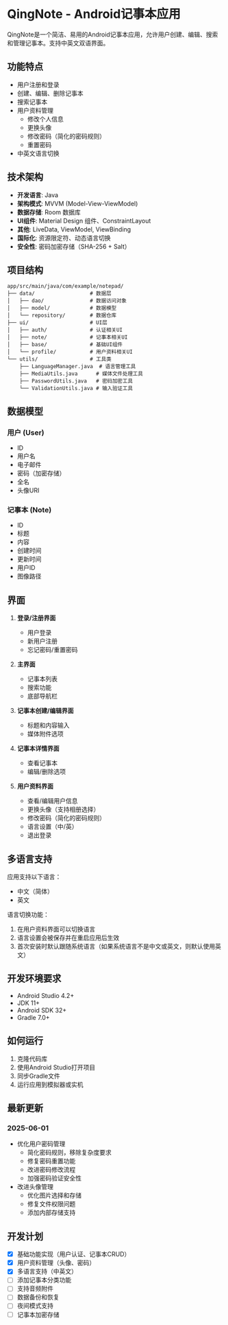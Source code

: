# QingNote - Android记事本应用

QingNote是一个简洁、易用的Android记事本应用，允许用户创建、编辑、搜索和管理记事本。支持中英文双语界面。

## 功能特点

- 用户注册和登录
- 创建、编辑、删除记事本
- 搜索记事本
- 用户资料管理
  - 修改个人信息
  - 更换头像
  - 修改密码（简化的密码规则）
  - 重置密码
- 中英文语言切换

## 技术架构

- **开发语言**: Java
- **架构模式**: MVVM (Model-View-ViewModel)
- **数据存储**: Room 数据库
- **UI组件**: Material Design 组件、ConstraintLayout
- **其他**: LiveData, ViewModel, ViewBinding
- **国际化**: 资源限定符、动态语言切换
- **安全性**: 密码加密存储（SHA-256 + Salt）

## 项目结构

```
app/src/main/java/com/example/notepad/
├── data/                  # 数据层
│   ├── dao/               # 数据访问对象
│   ├── model/             # 数据模型
│   └── repository/        # 数据仓库
├── ui/                    # UI层
│   ├── auth/              # 认证相关UI
│   ├── note/              # 记事本相关UI
│   ├── base/              # 基础UI组件
│   └── profile/           # 用户资料相关UI
└── utils/                 # 工具类
    ├── LanguageManager.java  # 语言管理工具
    ├── MediaUtils.java      # 媒体文件处理工具
    ├── PasswordUtils.java   # 密码加密工具
    └── ValidationUtils.java # 输入验证工具
```

## 数据模型

### 用户 (User)
- ID
- 用户名
- 电子邮件
- 密码（加密存储）
- 全名
- 头像URI

### 记事本 (Note)
- ID
- 标题
- 内容
- 创建时间
- 更新时间
- 用户ID
- 图像路径

## 界面

1. **登录/注册界面**
   - 用户登录
   - 新用户注册
   - 忘记密码/重置密码

2. **主界面**
   - 记事本列表
   - 搜索功能
   - 底部导航栏

3. **记事本创建/编辑界面**
   - 标题和内容输入
   - 媒体附件选项

4. **记事本详情界面**
   - 查看记事本
   - 编辑/删除选项

5. **用户资料界面**
   - 查看/编辑用户信息
   - 更换头像（支持相册选择）
   - 修改密码（简化的密码规则）
   - 语言设置（中/英）
   - 退出登录

## 多语言支持

应用支持以下语言：
- 中文（简体）
- 英文

语言切换功能：
1. 在用户资料界面可以切换语言
2. 语言设置会被保存并在重启应用后生效
3. 首次安装时默认跟随系统语言（如果系统语言不是中文或英文，则默认使用英文）

## 开发环境要求

- Android Studio 4.2+
- JDK 11+
- Android SDK 32+
- Gradle 7.0+

## 如何运行

1. 克隆代码库
2. 使用Android Studio打开项目
3. 同步Gradle文件
4. 运行应用到模拟器或实机

## 最新更新

### 2025-06-01
- 优化用户密码管理
  - 简化密码规则，移除复杂度要求
  - 修复密码重置功能
  - 改进密码修改流程
  - 加强密码验证安全性
- 改进头像管理
  - 优化图片选择和存储
  - 修复文件权限问题
  - 添加内部存储支持

## 开发计划

- [x] 基础功能实现（用户认证、记事本CRUD）
- [x] 用户资料管理（头像、密码）
- [x] 多语言支持（中英文）
- [ ] 添加记事本分类功能
- [ ] 支持音频附件
- [ ] 数据备份和恢复
- [ ] 夜间模式支持
- [ ] 记事本加密存储 